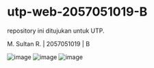 # utp-web-2057051019-B
repository ini ditujukan untuk UTP.

M. Sultan R. | 2057051019 | B

![image](https://user-images.githubusercontent.com/83525246/164357135-c061d596-229c-4d20-af62-95e90c35a692.png)
![image](https://user-images.githubusercontent.com/83525246/164357238-6ea3cc4d-349f-4fc3-ad23-0fea4d5d58d9.png)
![image](https://user-images.githubusercontent.com/83525246/164357270-c33e4776-c3b3-4cee-a52d-685a09973c85.png)

